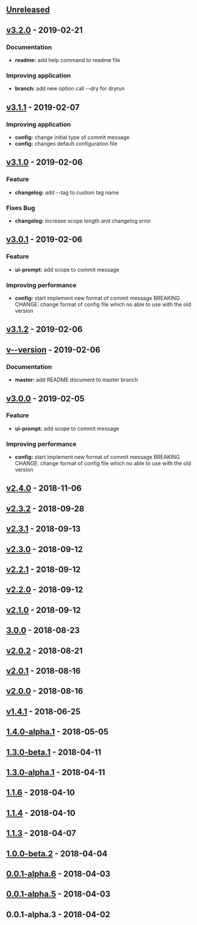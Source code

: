 <a name="unreleased"></a>
## [Unreleased]


<a name="v3.2.0"></a>
## [v3.2.0] - 2019-02-21
### Documentation
- **readme:** add help command to readme file

### Improving application
- **branch:** add new option call --dry for dryrun


<a name="v3.1.1"></a>
## [v3.1.1] - 2019-02-07
### Improving application
- **config:** change initial type of commit message
- **config:** changes default configuration file


<a name="v3.1.0"></a>
## [v3.1.0] - 2019-02-06
### Feature
- **changelog:** add --tag to custom tag name

### Fixes Bug
- **changelog:** increase scope length and changelog error


<a name="v3.0.1"></a>
## [v3.0.1] - 2019-02-06
### Feature
- **ui-prompt:** add scope to commit message

### Improving performance
- **config:** start implement new format of commit message BREAKING CHANGE: change format of config file which no able to use with the old version


<a name="v3.1.2"></a>
## [v3.1.2] - 2019-02-06

<a name="v--version"></a>
## [v--version] - 2019-02-06
### Documentation
- **master:** add README document to master branch


<a name="v3.0.0"></a>
## [v3.0.0] - 2019-02-05
### Feature
- **ui-prompt:** add scope to commit message

### Improving performance
- **config:** start implement new format of commit message BREAKING CHANGE: change format of config file which no able to use with the old version


<a name="v2.4.0"></a>
## [v2.4.0] - 2018-11-06

<a name="v2.3.2"></a>
## [v2.3.2] - 2018-09-28

<a name="v2.3.1"></a>
## [v2.3.1] - 2018-09-13

<a name="v2.3.0"></a>
## [v2.3.0] - 2018-09-12

<a name="v2.2.1"></a>
## [v2.2.1] - 2018-09-12

<a name="v2.2.0"></a>
## [v2.2.0] - 2018-09-12

<a name="v2.1.0"></a>
## [v2.1.0] - 2018-09-12

<a name="3.0.0"></a>
## [3.0.0] - 2018-08-23

<a name="v2.0.2"></a>
## [v2.0.2] - 2018-08-21

<a name="v2.0.1"></a>
## [v2.0.1] - 2018-08-16

<a name="v2.0.0"></a>
## [v2.0.0] - 2018-08-16

<a name="v1.4.1"></a>
## [v1.4.1] - 2018-06-25

<a name="1.4.0-alpha.1"></a>
## [1.4.0-alpha.1] - 2018-05-05

<a name="1.3.0-beta.1"></a>
## [1.3.0-beta.1] - 2018-04-11

<a name="1.3.0-alpha.1"></a>
## [1.3.0-alpha.1] - 2018-04-11

<a name="1.1.6"></a>
## [1.1.6] - 2018-04-10

<a name="1.1.4"></a>
## [1.1.4] - 2018-04-10

<a name="1.1.3"></a>
## [1.1.3] - 2018-04-07

<a name="1.0.0-beta.2"></a>
## [1.0.0-beta.2] - 2018-04-04

<a name="0.0.1-alpha.6"></a>
## [0.0.1-alpha.6] - 2018-04-03

<a name="0.0.1-alpha.5"></a>
## [0.0.1-alpha.5] - 2018-04-03

<a name="0.0.1-alpha.3"></a>
## 0.0.1-alpha.3 - 2018-04-02

[Unreleased]: https://github.com/kamontat/abc/compare/v3.2.0...HEAD
[v3.2.0]: https://github.com/kamontat/abc/compare/v3.1.1...v3.2.0
[v3.1.1]: https://github.com/kamontat/abc/compare/v3.1.0...v3.1.1
[v3.1.0]: https://github.com/kamontat/abc/compare/v3.0.1...v3.1.0
[v3.0.1]: https://github.com/kamontat/abc/compare/v3.1.2...v3.0.1
[v3.1.2]: https://github.com/kamontat/abc/compare/v--version...v3.1.2
[v--version]: https://github.com/kamontat/abc/compare/v3.0.0...v--version
[v3.0.0]: https://github.com/kamontat/abc/compare/v2.4.0...v3.0.0
[v2.4.0]: https://github.com/kamontat/abc/compare/v2.3.2...v2.4.0
[v2.3.2]: https://github.com/kamontat/abc/compare/v2.3.1...v2.3.2
[v2.3.1]: https://github.com/kamontat/abc/compare/v2.3.0...v2.3.1
[v2.3.0]: https://github.com/kamontat/abc/compare/v2.2.1...v2.3.0
[v2.2.1]: https://github.com/kamontat/abc/compare/v2.2.0...v2.2.1
[v2.2.0]: https://github.com/kamontat/abc/compare/v2.1.0...v2.2.0
[v2.1.0]: https://github.com/kamontat/abc/compare/3.0.0...v2.1.0
[3.0.0]: https://github.com/kamontat/abc/compare/v2.0.2...3.0.0
[v2.0.2]: https://github.com/kamontat/abc/compare/v2.0.1...v2.0.2
[v2.0.1]: https://github.com/kamontat/abc/compare/v2.0.0...v2.0.1
[v2.0.0]: https://github.com/kamontat/abc/compare/v1.4.1...v2.0.0
[v1.4.1]: https://github.com/kamontat/abc/compare/1.4.0-alpha.1...v1.4.1
[1.4.0-alpha.1]: https://github.com/kamontat/abc/compare/1.3.0-beta.1...1.4.0-alpha.1
[1.3.0-beta.1]: https://github.com/kamontat/abc/compare/1.3.0-alpha.1...1.3.0-beta.1
[1.3.0-alpha.1]: https://github.com/kamontat/abc/compare/1.1.6...1.3.0-alpha.1
[1.1.6]: https://github.com/kamontat/abc/compare/1.1.4...1.1.6
[1.1.4]: https://github.com/kamontat/abc/compare/1.1.3...1.1.4
[1.1.3]: https://github.com/kamontat/abc/compare/1.0.0-beta.2...1.1.3
[1.0.0-beta.2]: https://github.com/kamontat/abc/compare/0.0.1-alpha.6...1.0.0-beta.2
[0.0.1-alpha.6]: https://github.com/kamontat/abc/compare/0.0.1-alpha.5...0.0.1-alpha.6
[0.0.1-alpha.5]: https://github.com/kamontat/abc/compare/0.0.1-alpha.3...0.0.1-alpha.5
